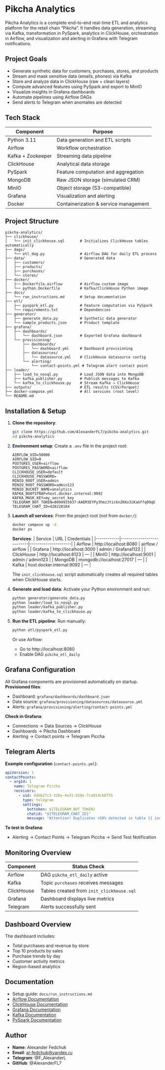 # Pikcha Analytics

Pikcha Analytics is a complete end-to-end real-time ETL and analytics platform for the retail chain “Pikcha”. It handles data generation, streaming via Kafka, transformation in PySpark, analytics in ClickHouse, orchestration in Airflow, and visualization and alerting in Grafana with Telegram notifications.

## Project Goals
- Generate synthetic data for customers, purchases, stores, and products
- Stream and mask sensitive data (emails, phones) via Kafka
- Store and analyze data in ClickHouse (raw + clean layers)
- Compute advanced features using PySpark and export to MinIO
- Visualize insights in Grafana dashboards
- Automate pipelines using Airflow DAGs
- Send alerts to Telegram when anomalies are detected

## Tech Stack
| Component        | Purpose                           |
|------------------|-----------------------------------|
| Python 3.11     | Data generation and ETL scripts   |
| Airflow         | Workflow orchestration            |
| Kafka + Zookeeper | Streaming data pipeline          |
| ClickHouse      | Analytical data storage           |
| PySpark         | Feature computation and aggregation |
| MongoDB         | Raw JSON storage (simulated CRM)  |
| MinIO           | Object storage (S3-compatible)    |
| Grafana         | Visualization and alerting        |
| Docker          | Containerization & service management |

## Project Structure
```
pikcha-analytics/
├── clickhouse/
│   └── init_clickhouse.sql       # Initializes ClickHouse tables automatically
├── dags/
│   └── etl_dag.py                # Airflow DAG for daily ETL process
├── data/                         # Generated data
│   ├── customers/
│   ├── products/
│   ├── purchases/
│   └── stores/
├── docker/
│   ├── Dockerfile.airflow        # Airflow custom image
│   └── python.Dockerfile         # Kafka/ClickHouse Python image
├── docs/
│   └── run_instructions.md       # Setup documentation
├── etl/
│   ├── pyspark_etl.py            # Feature computation via PySpark
│   └── requirements.txt          # Dependencies
├── generator/
│   ├── generate_data.py          # Synthetic data generator
│   └── sample_products.json      # Product template
├── grafana/
│   ├── dashboards/
│   │   └── dashboard.json        # Exported Grafana dashboard
│   └── provisioning/
│       ├── dashboards/
│       │   └── dashboard.yml     # Dashboard provisioning
│       ├── datasources/
│       │   └── datasource.yml    # ClickHouse datasource config
│       └── alerting/
│           └── contact-points.yml # Telegram alert contact point
├── loader/
│   ├── load_to_nosql.py          # Load JSON data into MongoDB
│   ├── kafka_publisher.py        # Publish messages to Kafka
│   └── kafka_to_clickhouse.py    # Stream Kafka → ClickHouse
├── outputs/                      # ETL results (CSV/Parquet)
├── docker-compose.yml            # All services (root level)
└── README.md
```

## Installation & Setup
1. **Clone the repository**:
   ```bash
   git clone https://github.com/AlexanderFL7/pikcha-analytics.git
   cd pikcha-analytics
   ```

2. **Environment setup**:
   Create a `.env` file in the project root:
   ```
   AIRFLOW_UID=50000
   AIRFLOW_GID=0
   POSTGRES_USER=airflow
   POSTGRES_PASSWORD=airflow
   CLICKHOUSE_USER=default
   CLICKHOUSE_PASSWORD=
   MINIO_ROOT_USER=admin
   MINIO_ROOT_PASSWORD=admin123
   MINIO_BUCKET_NAME=analytics
   KAFKA_BOOTSTRAP=host.docker.internal:9092
   KAFKA_MASK_KEY=my_secret_key
   TELEGRAM_BOT_TOKEN=8094935037:AAEM3EYPy3hmzJtic6nZKKo3iKaGffq09qE
   TELEGRAM_CHAT_ID=428228184
   ```

3. **Launch all services**:
   From the project root (not from `docker/`):
   ```bash
   docker compose up -d
   docker ps
   ```

   **Services**:
   | Service    | URL                       | Credentials         |
   |------------|---------------------------|---------------------|
   | Airflow    | http://localhost:8080     | airflow / airflow    |
   | Grafana    | http://localhost:3000     | admin / Grafana1122 |
   | ClickHouse | http://localhost:8123     | —                   |
   | MinIO      | http://localhost:9001     | admin / admin123    |
   | MongoDB    | mongodb://localhost:27017 | —                   |
   | Kafka      | host.docker.internal:9092 | —                   |

   The `init_clickhouse.sql` script automatically creates all required tables when ClickHouse starts.

4. **Generate and load data**:
   Activate your Python environment and run:
   ```bash
   python generator/generate_data.py
   python loader/load_to_nosql.py
   python loader/kafka_publisher.py
   python loader/kafka_to_clickhouse.py
   ```

5. **Run the ETL pipeline**:
   Run manually:
   ```bash
   python etl/pyspark_etl.py
   ```
   Or use Airflow:
   - Go to http://localhost:8080
   - Enable DAG `pikcha_etl_daily`

## Grafana Configuration
All Grafana components are provisioned automatically on startup.  
**Provisioned files**:
- Dashboard: `grafana/dashboards/dashboard.json`
- Data source: `grafana/provisioning/datasources/datasource.yml`
- Alerts: `grafana/provisioning/alerting/contact-points.yml`

**Check in Grafana**:
- Connections → Data Sources → ClickHouse
- Dashboards → Pikcha Dashboard
- Alerting → Contact points → Telegram Piccha

## Telegram Alerts
**Example configuration** (`contact-points.yml`):
```yaml
apiVersion: 1
contactPoints:
  - orgId: 1
    name: Telegram Piccha
    receivers:
      - uid: ddbb27c3-310a-4e31-b58e-7ca014cb8755
        type: telegram
        settings:
          bottoken: ${TELEGRAM_BOT_TOKEN}
          chatid: "${TELEGRAM_CHAT_ID}"
          message: "Attention! Duplicates >50% detected in table {{ index .CommonLabels \"table\" }}"
```

**To test in Grafana**:
- Alerting → Contact Points → Telegram Piccha → Send Test Notification

## Monitoring Overview
| Component        | Status Check                                    |
|------------------|-------------------------------------------------|
| Airflow          | DAG `pikcha_etl_daily` active                   |
| Kafka            | Topic `purchases` receives messages             |
| ClickHouse       | Tables created from `init_clickhouse.sql`       |
| Grafana          | Dashboard displays live metrics                 |
| Telegram         | Alerts successfully sent                        |

## Dashboard Overview
The dashboard includes:
- Total purchases and revenue by store
- Top 10 products by sales
- Purchase trends by day
- Customer activity metrics
- Region-based analytics

## Documentation
- Setup guide: `docs/run_instructions.md`
- [Airflow Documentation](https://airflow.apache.org/docs/)
- [ClickHouse Documentation](https://clickhouse.com/docs/)
- [Grafana Documentation](https://grafana.com/docs/)
- [Kafka Documentation](https://kafka.apache.org/documentation/)
- [PySpark Documentation](https://spark.apache.org/docs/latest/api/python/)

## Author
- **Name**: Alexander Fedchuk
- **Email**: al-fedchuk@yandex.ru
- **Telegram**: @F_AlexanderL
- **GitHub**: @AlexanderFL7